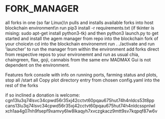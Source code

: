 # FORK_MANAGER
all forks in one (so far Linux)\n
pulls and installs available forks into host blockchain environment\n
run pip3 install -r requirements.txt (if tkinter is mising: sudo apt-get install python3-tk) and then python3 launch.py to get started and install the agem manager from repo into the blockchain fork of your choice\n
cd into the blockchain environemnt
run . ./activate
and run 'launcher' to run the manager from within the environment
add forks direct from respective repos to your environemnt and run as usual chia, chaingreen, flax, goji, cannabis from the same env
MADMAX Gui is not dependent on the environment. 

Features fork console with info on running ports, farming status and plots, stop all /start all
Copy plot directory entry from chosen config.yaml into the rest of the forks

if so inclined a donation is welcome: 
cgn13lu3q74lsvc34cpwd56r35xj42cctvt60pqau675hut74h4nldcs53t8pp
cans13lu3q74lsvc34cpwd56r35xj42cctvt60pqau675hut74h4nldcsspnlwl
xch1aa4g07nh9fsepf9xamvy6lw8lkaqyh7xvczgkacz9mtt9sv7kqpqf87w6v
